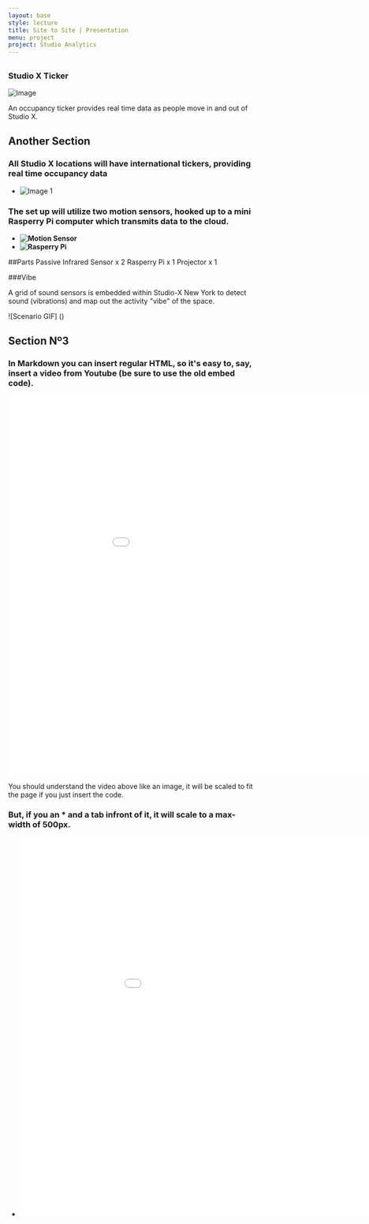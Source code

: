 ```yaml
---
layout: base
style: lecture
title: Site to Site | Presentation
menu: project
project: Studio Analytics
---
```

## 

### Studio X Ticker

![Image](http://i.imgur.com/dvBSjeG.jpg)

An occupancy ticker provides real time data as people move in and out of Studio X.


## Another Section

### All Studio X locations will have international tickers, providing real time occupancy data

*	![Image 1](http://i.imgur.com/NaD2JG9.jpg)



### The set up will utilize two motion sensors, hooked up to a mini Rasperry Pi computer which transmits data to the cloud.

*	__![Motion Sensor](http://www.jascoproducts.com/products/pc/catalog/45132/45132webd1.jpg)__
*	__![Rasperry Pi](http://www.blogcdn.com/www.engadget.com/media/2012/05/05-31-2012dsc0213300-1338512994.jpg)__

##Parts
Passive Infrared Sensor x 2
Rasperry Pi x 1
Projector x 1











###Vibe

A grid of sound sensors is embedded within Studio-X New York to detect sound (vibrations) and map out the activity "vibe" of the space.


![Scenario GIF] ()



## Section Nº3

### In Markdown you can insert regular HTML, so it's easy to, say, insert a video from Youtube (be sure to use the old embed code).

<object width="1024" height="500"><param name="movie" value="//www.youtube.com/v/khwQ9lf2DJQ?hl=en_US&amp;version=3"></param><param name="allowFullScreen" value="true"></param><param name="allowscriptaccess" value="always"></param><embed src="//www.youtube.com/v/khwQ9lf2DJQ?hl=en_US&amp;version=3" type="application/x-shockwave-flash" width="1024" height="768" allowscriptaccess="always" allowfullscreen="true"></embed></object>

You should understand the video above like an image, it will be scaled to fit the page if you just insert the code.

### But, if you an \* and a tab infront of it, it will scale to a max-width of 500px.

*	<object width="1024" height="768"><param name="movie" value="//www.youtube.com/v/khwQ9lf2DJQ?hl=en_US&amp;version=3"></param><param name="allowFullScreen" value="true"></param><param name="allowscriptaccess" value="always"></param><embed src="//www.youtube.com/v/khwQ9lf2DJQ?hl=en_US&amp;version=3" type="application/x-shockwave-flash" width="1024" height="768" allowscriptaccess="always" allowfullscreen="true"></embed></object>
